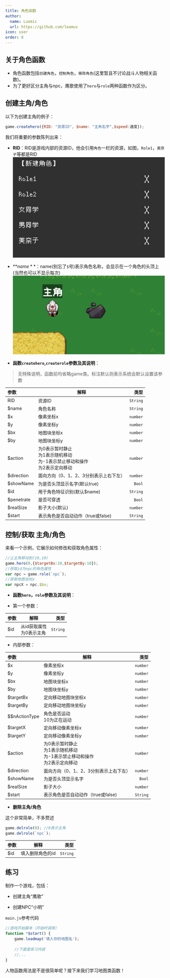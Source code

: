 ```yaml
---
title: 角色函数
author:
  name: Luomic
  url: https://github.com/leamus
icon: user
order: 8
---
```


## 关于角色函数

* 角色函数包括`创建角色`，`控制角色`，`移除角色`(这里暂且不讨论战斗人物相关函数)。
* 为了更好区分主角与npc，鹰歌使用了`hero`与`role`两种函数作为区分。

## 创建主角/角色

以下为创建主角的例子：

```javascript
game.createhero({RID: "资源ID", $name: "主角名字",$speed:速度});
```

我们将重要的参数陈列出来：

* **RID**：RID是游戏内部的资源ID，他会引用`角色`一栏的资源，如图，`Role1`，`美奈子`等都是RID
![角色id](image/jueseid.png)
* **$name**：$name(别忘了`$`号)表示角色名称，会显示在一个角色的头顶上(当然也可以不显示每次)
![角色id](image/juesename.png)

* **函数`createhero`,`createrole`参数及其说明**：

> 无特殊说明，函数前均省略game类。标注默认则表示系统会默认设置该参数

|  参数   | 解释  |  类型  |
|  :----  | ----  | ----: |
| RID  | 资源ID | `String` |
| $name  | 角色名称 | `String` |
| $x  | 像素坐标x | `number` |
| $y  | 像素坐标y | `number` |
| $bx  | 地图块坐标x | `number` |
| $by  | 地图块坐标y | `number` |
| $action  | 为0表示暂时静止<br>为1表示随机移动<br>为-1表示禁止移动和操作<br>为2表示定向移动 | `number` |
| $direction  | 面向方向（0、1、2、3分别表示上右下左） | `number` |
| $showName  | 为是否头顶显示名字(默认true) | `Bool` |
| $id  | 用于角色特征识别(默认$name) | `String` |
| $penetrate  | 是否可穿透 | `Bool` |
| $realSize  | 影子大小(默认) | `number` |
| $start  | 表示角色是否自动动作（true或false) | `String` |

## 控制/获取 主角/角色

来看一个示例，它展示如何修改和获取角色属性：

```javascript
//让主角移动到(10,10)
game.hero(0,{$targetBx:10,$targetBy:10});
//获取id为npc的角色属性
var npc = game.role(`npc`);
//获取地图坐标x
var npcX = npc.$bx;
```

* **函数`hero`，`role`参数及其说明**：

* 第一个参数：

|  参数   | 解释  |  类型  |
|  :----  | ----  | ----: |
| $id  | 从id获取属性<br>为0表示主角 | `String` |

* 内部参数：

|  参数   | 解释  |  类型  |
|  :----  | ----  | ----: |
| $x  | 像素坐标x | `number` |
| $y  | 像素坐标y | `number` |
| $bx  | 地图块坐标x | `number` |
| $by  | 地图块坐标y | `number` |
| $targetBx  | 定向移动地图块坐标x | `number` |
| $targetBy  | 定向移动地图块坐标y | `number` |
| $$nActionType  | 角色是否运动<br>10为正在运动 | `number` |
| $targetX  | 定向移动像素坐标x | `number` |
| $targetY  | 定向移动像素坐标y | `number` |
| $action  | 为0表示暂时静止<br>为1表示随机移动<br>为-1表示禁止移动和操作<br>为2表示定向移动 | `number` |
| $direction  | 面向方向（0、1、2、3分别表示上右下左） | `number` |
| $showName  | 为是否头顶显示名字 | `Bool` |
| $realSize  | 影子大小 | `number` |
| $start  | 表示角色是否自动动作（true或false) | `String` |

* **删除主角/角色**

这个非常简单，不多赘述

```javascript
game.delrole(0); //0表示主角
game.delrole(`npc`);
```

|  参数   | 解释  |  类型  |
|  :----  | ----  | ----: |
| $id  | 填入删除角色的id | `String` |

## 练习

制作一个游戏，包括：

* 创建主角“鹰歌”

* 创建NPC“小明”

`main.js`参考代码

```javascript
//游戏开始脚本（开始时调用）
function *$start() {
    game.loadmap('填入你的地图名');
    
    //下面是练习内容
    //...
}
```

人物函数用法是不是很简单呢？接下来我们学习地图类函数！

